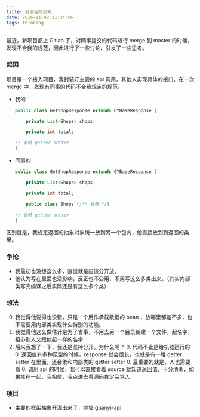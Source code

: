 ```yaml
---
title: 对编程的思考
date: 2016-11-02 21:34:56
tags: thinking
---
```


最近，新项目都上 Gitlab 了，对同事提交的代码进行 merge 到 master 的时候，发现不合我的规范，因此进行了一些讨论，引发了一些思考。

### 起因

项目是一个接入项目，我封装好主要的 api 调用，其他人实现具体的接口。在一次 merge 中，发现有同事的代码不合我规定的规范。

<!-- more -->

* 我的

    ```java
    public class GetShopResponse extends GYBaseResponse {

        private List<Shops> shops;

        private int total;

    // 省略 getter setter
    }

    ```

* 同事的

    ```java
    public class GetShopResponse extends GYBaseResponse {

        private List<Shops> shops;

        private int total;

        public class Shops {/** 省略 */}

    // 省略 getter setter
    }

    ```

区别就是，我规定返回的抽象对象统一放到另一个包内，他直接放到到返回的类里。

### 争论

* 我最初也没想这么多，直觉就是应该分开放。
* 他认为写在里面也没影响，反正也不公用，不用写这么多类出来。（其实内部类写完编译之后实际还是有这么多个类）

### 想法

0. 我觉得他说得也没错，只是一个用作承载数据的 bean ，放哪里都差不多，也不需要用内部类实现什么特别的功能。
0. 我觉得他这么做估计是为了省事，不用去另一个目录新建一个文件，起名字，担心别人又跟他起一样的名字
0. 后来我想了一下，我还是坚持分开。为什么呢？
    0. 代码不止是给机器运行的
    0. 返回值有多种范型的时候，response 就会很长，也就是有一堆 getter setter 在里面，还会柔和内部类的 getter setter
    0. 最重要的就是，人也需要看
    0. 调用 api 的时候，我可以直接看着 source 就知道返回值，十分清晰，如果揉在一起，我相信，我点进去看源码肯定会骂人

### 项目

* 主要的框架抽象开源出来了，地址 [guanyi-api](https://github.com/hpeng526/guanyi-api)
